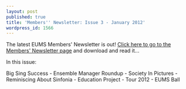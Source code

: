 ```yaml
---
layout: post
published: true
title: 'Members'' Newsletter: Issue 3 - January 2012'
wordpress_id: 1566
---
```


The latest EUMS Members' Newsletter is out! <a title="Members' Newsletter" href="/newsletters/">Click here to go to the Members' Newsletter page</a> and download and read it...

<p class="newsletter-summary">In this issue:</p>

<p class="newsletter-summary">Big Sing Success - Ensemble Manager Roundup - Society In Pictures - Reminiscing About Sinfonia - Education Project - Tour 2012 - EUMS Ball</p>
